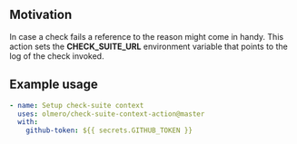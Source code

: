 ## Motivation
In case a check fails a reference to the reason might come in handy. This action sets the **CHECK_SUITE_URL** environment 
variable that points to the log of the check invoked.

## Example usage

```yaml
- name: Setup check-suite context
  uses: olmero/check-suite-context-action@master
  with:
    github-token: ${{ secrets.GITHUB_TOKEN }}
```
